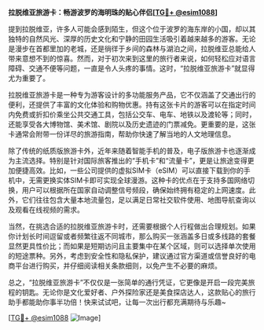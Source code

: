 **拉脱维亚旅游卡：畅游波罗的海明珠的贴心伴侣[[TG💪+ @esim1088](https://t.me/s/esim1088)]**

提到拉脱维亚，许多人可能会感到陌生，但这个位于波罗的海东岸的小国，却以其独特的自然风光、深厚的历史文化和宁静的田园生活吸引着越来越多的游客。无论是漫步在首都里加的老城，还是徜徉于乡间的森林与湖泊之间，拉脱维亚总能给人带来意想不到的惊喜。然而，对于初次来到这里的旅行者来说，如何轻松应对语言障碍、交通不便等问题，一直是令人头疼的事情。这时，“拉脱维亚旅游卡”就显得尤为重要了。

拉脱维亚旅游卡是一种专为游客设计的多功能服务产品，它不仅涵盖了交通出行的便利，还提供了丰富的文化体验和购物优惠。持有这张卡片的游客可以在指定时间内免费或折扣价乘坐公共交通工具，包括公交车、电车、地铁以及渡轮等；同时，还能享受各大博物馆、美术馆、剧院以及历史遗迹的门票减免。更重要的是，这张卡通常会附带一份详尽的旅游指南，帮助你快速了解当地的人文地理信息。

除了传统的纸质版旅游卡外，近年来随着智能手机的普及，电子版旅游卡也逐渐成为主流选择。特别是针对国际旅客推出的“手机卡”和“流量卡”，更是让旅途变得更加便捷高效。比如，一些公司提供的虚拟SIM卡（eSIM）可以直接下载到你的手机中，无需更换实体SIM卡即可实现全球漫游。这种卡的优点在于支持多国网络切换，用户可以根据所在国家自动调整信号频段，确保始终拥有稳定的上网速度。此外，它们往往包含大量本地流量包，足以满足日常社交软件使用、地图导航查询以及观看在线视频的需求。

当然，在挑选合适的拉脱维亚旅游卡时，还需要根据个人行程做出合理规划。如果你计划长时间逗留或者频繁往返不同城市，那么购买一张涵盖多日或多线路的套餐显然更具性价比；而如果是短期访问且主要集中在某个区域，则可以选择单次使用的短途票种。另外，考虑到安全性和隐私保护，建议通过官方渠道或信誉良好的电商平台进行购买，并仔细阅读相关条款细则，以免产生不必要的麻烦。

总之，“拉脱维亚旅游卡”不仅仅是一张简单的通行凭证，它更像是开启一段完美旅程的钥匙。无论你是文化爱好者、户外探险家还是美食探店达人，这款贴心的旅行助手都能助你事半功倍！快来试试吧，让每一次出行都充满期待与乐趣~

[[TG💪+ @esim1088](https://t.me/s/esim1088) ![Image](https://i.postimg.cc/4NQfJmqS/Snipaste-2025-05-13-00-14-12.png)]